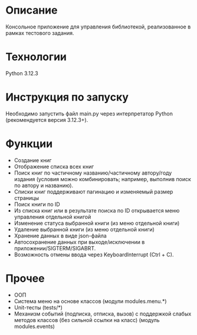 # Описание
Консольное приложение для управления библиотекой, реализованное в рамках тестового задания.
# Технологии
Python 3.12.3
# Инструкция по запуску
Необходимо запустить файл main.py через интерпретатор Python (рекомендуется версия 3.12.3+).
# Функции
* Создание книг
* Отображение списка всех книг
* Поиск книг по частичному названию/частичному автору/году издания (условия можно комбинировать; например, выполнив поиск по автору и названию).
* Списки книг поддерживают пагинацию и изменяемый размер страницы
* Поиск книги по ID
* Из списка книг или в результате поиска по ID открывается меню управления отдельной книгой 
* Изменение статуса выбранной книги (из меню отдельной книги)
* Удаление выбранной книги (из меню отдельной книги)
* Хранение данных в виде json-файла
* Автосохранение данных при выходе/исключении в приложении/SIGTERM/SIGABRT.
* Возможность отмены ввода через KeyboardInterrupt (Ctrl + C).
# Прочее
* ООП
* Система меню на основе классов (модули modules.menu.*)
* Unit-тесты (tests/*)
* Механизм событий (подписка, отписка, вызов) с поддержкой слабых методов классов (без сильной ссылки на класс) (модуль modules.events)

